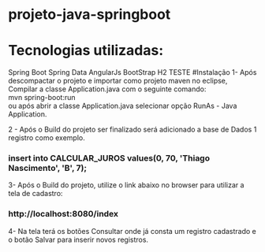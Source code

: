 # projeto-java-springboot
# Tecnologias utilizadas:
Spring Boot
Spring Data
AngularJs
BootStrap
H2
TESTE
#Instalação
1- Após descompactar o projeto e importar como projeto maven no eclipse, Compilar a classe Application.java com o seguinte comando:  
mvn spring-boot:run  
ou após abrir a classe Application.java selecionar opção RunAs - Java Application.

2 - Após o Build do projeto ser finalizado será adicionado a base de Dados 1 registro como exemplo. 
### insert into CALCULAR_JUROS values(0, 70, 'Thiago Nascimento', 'B', 7);

3- Após o Build do projeto, utilize o link abaixo no browser para utilizar a tela de cadastro:
### http://localhost:8080/index

4- Na tela terá os botões Consultar onde já consta um registro cadastrado e o botão Salvar para inserir novos registros.


